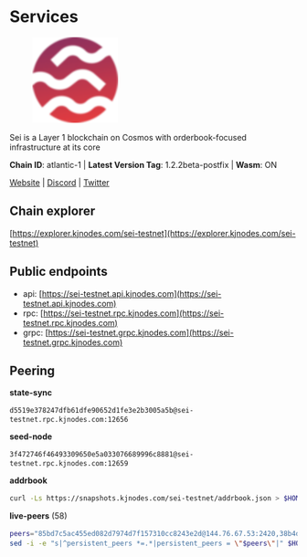 # Services

<figure><img src="https://raw.githubusercontent.com/kj89/cosmos-images/main/logos/sei.png" width="150" alt=""><figcaption></figcaption></figure>

Sei is a Layer 1 blockchain on Cosmos with orderbook-focused infrastructure at its core

**Chain ID**: atlantic-1 | **Latest Version Tag**: 1.2.2beta-postfix | **Wasm**: ON

[Website](https://www.seinetwork.io) | [Discord](https://discord.gg/sei) | [Twitter](https://twitter.com/SeiNetwork)




## Chain explorer
[https://explorer.kjnodes.com/sei-testnet](https://explorer.kjnodes.com/sei-testnet)

## Public endpoints

* api: [https://sei-testnet.api.kjnodes.com](https://sei-testnet.api.kjnodes.com)
* rpc: [https://sei-testnet.rpc.kjnodes.com](https://sei-testnet.rpc.kjnodes.com)
* grpc: [https://sei-testnet.grpc.kjnodes.com](https://sei-testnet.grpc.kjnodes.com)

## Peering

**state-sync**

```text
d5519e378247dfb61dfe90652d1fe3e2b3005a5b@sei-testnet.rpc.kjnodes.com:12656
```

**seed-node**

```text
3f472746f46493309650e5a033076689996c8881@sei-testnet.rpc.kjnodes.com:12659
```

**addrbook**
```bash
curl -Ls https://snapshots.kjnodes.com/sei-testnet/addrbook.json > $HOME/.sei/config/addrbook.json
```

**live-peers** (58)
```bash
peers="85bd7c5ac455ed082d7974d7f157310cc8243e2d@144.76.67.53:2420,38b4d78c7d6582fb170f6c19330a7e37e6964212@5.9.147.22:46656,27238e2f804bf28a14c186a2e0f0ceaae0d2588f@176.9.98.24:30513,68cb8543aa50c873fd79431c12e4436a5355ae90@148.251.47.69:12656,19ee78b596421bad8f454275b45733301b55f0ef@3.101.69.132:26656,d3e6b2485e788896f0001aee3b7a676f34358255@54.153.69.93:26656,1dd91ce29a1f296a1e5dd9533c06a311b0b604f6@65.108.231.124:14656,675dd7d4308c2e93d9b789c873541e1e1774251d@65.108.233.102:26656,efa769dde3f31d84f2587e3ec09a09014bb0437b@84.21.171.200:12656,9c534ecc23549a6d2c9cd8f210dcac704c3bb4b2@65.109.112.178:27656,587d16dd07535bd064947233f75adf6880777e53@65.109.19.93:27212,fbb8ae6eb2a5bbb46d9528facf8897992a274b9e@85.193.88.208:12656,1f54305ee9577e2426ac40c1693b6c6620415524@93.189.30.113:26656,489b8ba15ba1db3f8899ef990b239e9924681060@213.239.207.175:12656,bd502966bcc7866969f5230a02a3c35c31246d05@213.239.217.52:31656,cd5fc0bf33cb7e4a16a377fcb25d9c135165cc8b@66.45.251.38:46656,d949da32bd77e472168a14dc65b1f9b13a075cc1@34.124.245.127:26656,cd69b96a93de9cb9b91fe45ffa0be4b34e3d1880@65.109.85.226:7000,3bbf7adefda7d1b430f25759a42be2296fc7b74a@65.108.72.233:26556,cb44e5eaa41826480db16c4bd68f64c15de0eb17@155.133.27.170:12656,32bd80fe84f92702494976b894404663e12a7152@162.55.223.23:12656,a541b059e17aea3bd4843314937036544bd6a838@135.181.251.102:26656,3eeaed541adc2b75947db6ccde91ea70e5d2a3c4@65.109.31.55:45656,2f04f9f3e3ce6e4904c855b96ab53f31c8de769b@135.181.147.1:26656,5401e2589f554076c2d4eb4ca99650c6616c0a30@178.239.197.187:26656,d530ce66d57a291c15e7cea39419eef0771c710f@65.109.11.205:24656,8f09568ff49598e00e2f565d73eef45b1f5d5646@5.161.194.135:24656,b6bbd640a7bb36a10b242d8cbd2b714371a6f790@141.94.138.48:26667,794b45a9ff3d30fdf44f9277775a58f61a2a59b9@148.251.11.99:12656,873a358b46b07c0c7c0280397a5ad27954a10633@162.19.238.186:26656,5deda0a64001c36c4f4c82f08dce7f9e9284221f@5.161.61.243:24656,411d4df7b86dd9737fb738e1b6a027e05256c3dc@95.217.182.223:24656,ff1efa6a0f7dfbd2ecb807b9f1a75c8bb894b05c@65.108.238.147:26656,55632b262f77e7bdb6aa584293e69426349ef833@65.108.78.116:12656,6d22e4599897c899530be1c04e6e02d233bc9aee@161.35.216.173:12656,bbbb471dd787b973de4804e8b805a143838fd95c@5.78.40.113:24656,3bb02c353ef3178cd6779a4b608f597538f21126@162.62.233.113:26656,8737579478ebf0342537cb9e6aa1e5220af39b09@65.108.230.245:28656,a3a1f617775cd9c9f10ca2e4f56bde44aafd9c0f@13.57.247.171:26656,875f32f45e88371cd4b575d86c064d8afa9410e8@194.163.158.144:26656,9002c72bf0c83d89f564223bb9b96ccaf6a1a0fe@65.108.237.232:27656,558c8143cf633b07a36c2bc3d148707aa05cd240@23.81.180.195:36656,853788cfa77b45d8ec7bcd33d99ae763bc707697@194.146.12.50:10143,c5b049dfa5240037f4ddcc0e57d6ccbc69fd1857@65.108.3.234:26656,18aa77155b50a72c675bbd3f4e21ceaabbc197a5@217.76.61.182:12656,1fc581acd401fb38d1f0c1a4b57ece6c096b3a98@142.132.253.112:14656,e8f7366b0c93359a241891f287552beafd69db2e@65.108.199.62:12656,3c690730729c444a197587bd9d510db138b7cf92@142.132.163.93:26656,59f888f410408d559c730ee137a9dda048329aa1@65.21.7.111:26656,ca72209dded4120da636703728832193ed3e8d87@154.53.42.141:26656,d3c42977ad0ff31c70e4cc96ec8c9243a650b824@65.109.71.35:27656,598683560dbb91182be65b489734af9777683416@159.69.125.201:26656,e890fcf9735a3cbfb236b8c4f75d0110c9988776@65.108.136.152:29656,b91fe8739e731d1bca270fabc5cc50ff26699c56@43.131.17.146:26656,b1f7e49b8fd8565cab4cb4c4a0d365c5aeb19c38@65.21.225.178:26656,c542c905caa475de4fd9ecca401af29dab5dbee5@135.181.59.162:11956,d5519e378247dfb61dfe90652d1fe3e2b3005a5b@65.109.68.190:12656,d29f3c83772b30b712f72fbbecdc64fd2c2d1b20@38.242.151.106:12656"
sed -i -e "s|^persistent_peers *=.*|persistent_peers = \"$peers\"|" $HOME/.sei/config/config.toml
```
